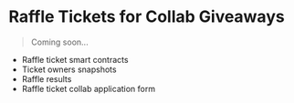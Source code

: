 # Raffle Tickets for Collab Giveaways
> Coming soon...
- Raffle ticket smart contracts
- Ticket owners snapshots
- Raffle results
- Raffle ticket collab application form
